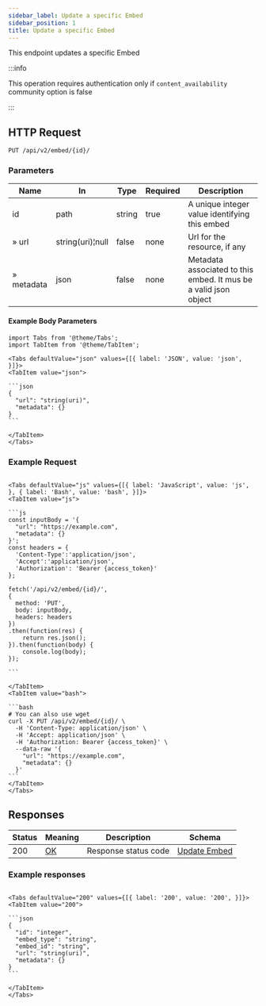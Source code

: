 ```yaml
---
sidebar_label: Update a specific Embed
sidebar_position: 1
title: Update a specific Embed
---
```


This endpoint updates a specific Embed

:::info

This operation requires authentication only if `content_availability` community option is false

:::

## HTTP Request

`PUT /api/v2/embed/{id}/`

### Parameters

|Name|In|Type|Required|Description|
|---|---|---|---|---|
|id|path|string|true|A unique integer value identifying this embed|
|» url|string(uri)¦null|false|none|Url for the resource, if any|
|» metadata|json|false|none|Metadata associated to this embed. It mus be a valid json object|

#### Example Body Parameters

````mdx-code-block
import Tabs from '@theme/Tabs';
import TabItem from '@theme/TabItem';

<Tabs defaultValue="json" values={[{ label: 'JSON', value: 'json', }]}>
<TabItem value="json">

```json
{
  "url": "string(uri)",
  "metadata": {}
}
```

</TabItem>
</Tabs>
````

### Example Request

````mdx-code-block

<Tabs defaultValue="js" values={[{ label: 'JavaScript', value: 'js', }, { label: 'Bash', value: 'bash', }]}>
<TabItem value="js">

```js
const inputBody = '{
  "url": "https://example.com",
  "metadata": {}
}';
const headers = {
  'Content-Type':'application/json',
  'Accept':'application/json',
  'Authorization': 'Bearer {access_token}'
};

fetch('/api/v2/embed/{id}/',
{
  method: 'PUT',
  body: inputBody,
  headers: headers
})
.then(function(res) {
    return res.json();
}).then(function(body) {
    console.log(body);
});

```

</TabItem>
<TabItem value="bash">

```bash
# You can also use wget
curl -X PUT /api/v2/embed/{id}/ \
  -H 'Content-Type: application/json' \
  -H 'Accept: application/json' \
  -H 'Authorization: Bearer {access_token}' \
  --data-raw '{
    "url": "https://example.com",
    "metadata": {}
  }'
```
</TabItem>
</Tabs>
````

## Responses

|Status|Meaning|Description| Schema                                              |
|---|---|---|-----------------------------------------------------|
|200|[OK](https://tools.ietf.org/html/rfc7231#section-6.3.1)|Response status code| [Update Embed](/docs/apireference/v2/schemas/embed) |

### Example responses


````mdx-code-block

<Tabs defaultValue="200" values={[{ label: '200', value: '200', }]}>
<TabItem value="200">

```json
{
  "id": "integer",
  "embed_type": "string",
  "embed_id": "string",
  "url": "string(uri)",
  "metadata": {}
}
```

</TabItem>
</Tabs>
````




